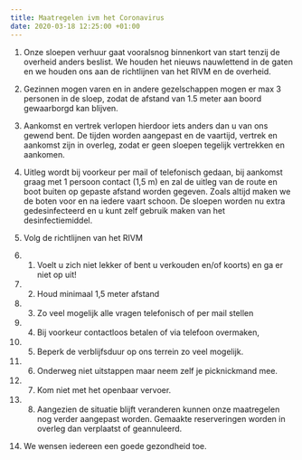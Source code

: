 ```yaml
---
title: Maatregelen ivm het Coronavirus
date: 2020-03-18 12:25:00 +01:00
---
```


1. Onze sloepen verhuur gaat vooralsnog binnenkort van start  tenzij de overheid anders beslist. We houden het nieuws nauwlettend in de gaten en we houden ons aan de richtlijnen van het RIVM en de overheid.

2. Gezinnen mogen varen en in andere gezelschappen mogen er max 3  personen in de sloep, zodat de afstand van 1.5 meter aan boord gewaarborgd kan blijven.

3. Aankomst en vertrek verlopen hierdoor iets anders dan u van ons gewend bent.
De tijden worden aangepast en de vaartijd, vertrek en aankomst zijn in overleg, zodat er geen sloepen tegelijk vertrekken en aankomen.

4. Uitleg wordt bij voorkeur per mail of telefonisch gedaan, bij aankomst graag met 1 persoon contact (1,5 m) en zal de uitleg van de route en boot buiten op gepaste afstand worden gegeven. Zoals altijd maken we de boten voor en na iedere vaart schoon.  De sloepen worden nu extra gedesinfecteerd en u kunt zelf gebruik maken van het desinfectiemiddel.

5. Volg  de richtlijnen van het RIVM

5. 1. Voelt u zich niet lekker of bent u verkouden en/of koorts) en ga er niet op uit!
5. 2. Houd minimaal 1,5 meter afstand
5. 3. Zo veel mogelijk alle vragen telefonisch of per mail stellen
5. 4. Bij voorkeur contactloos betalen of via telefoon overmaken,
5. 5. Beperk de verblijfsduur op ons terrein zo veel mogelijk.
5. 6. Onderweg niet uitstappen maar neem zelf je picknickmand mee.
5. 7. Kom niet met het openbaar vervoer.
5. 8. Aangezien de situatie blijft veranderen kunnen onze maatregelen nog verder aangepast worden. Gemaakte reserveringen worden in overleg dan verplaatst of geannuleerd.

6. We wensen iedereen een goede gezondheid toe.
